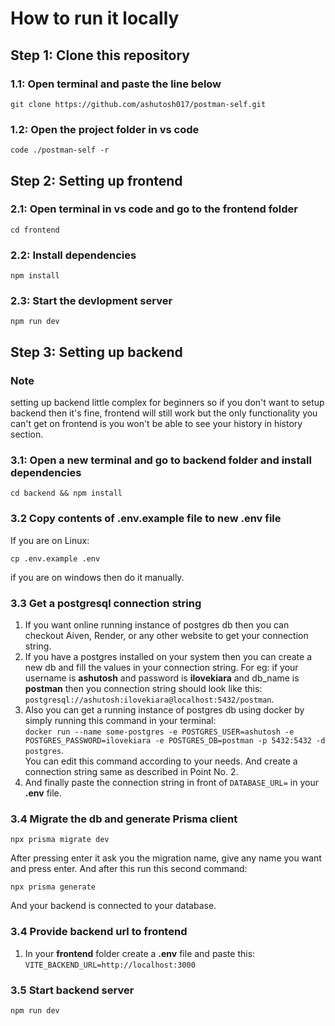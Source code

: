 
# How to run it locally

## Step 1: Clone this repository

### 1.1: Open terminal and paste the line below

```
git clone https://github.com/ashutosh017/postman-self.git
```

### 1.2: Open the project folder in vs code

```
code ./postman-self -r
```

## Step 2: Setting up frontend

### 2.1: Open terminal in vs code and go to the frontend folder

```
cd frontend 
```

### 2.2: Install dependencies

```
npm install
```

### 2.3: Start the devlopment server

```
npm run dev
```

## Step 3: Setting up backend

### Note

setting up backend little complex for beginners so if you don't want to setup backend then it's fine, frontend will still work but the only functionality you can't get on frontend is you won't be able to see your history in history section.

### 3.1: Open a new terminal and go to backend folder and install dependencies

```
cd backend && npm install
```

### 3.2 Copy contents of **.env.example** file to new **.env** file

If you are on Linux:
```
cp .env.example .env
```

if you are on windows then do it manually.

### 3.3 Get a postgresql connection string

1. If you want online running instance of postgres db then you can checkout Aiven, Render, or any other website to get your connection string.
2. If you have a postgres installed on your system then you can create a new db and fill the values in your connection string. For eg: if your username is **ashutosh** and password is **ilovekiara** and db_name is **postman** then you connection string should look like this: <br>`postgresql://ashutosh:ilovekiara@localhost:5432/postman`. <br>
3. Also you can get a running instance of postgres db using docker by simply running this command in your terminal: 
<br>`docker run --name some-postgres -e POSTGRES_USER=ashutosh -e POSTGRES_PASSWORD=ilovekiara -e POSTGRES_DB=postman -p 5432:5432 -d postgres`. 
<br>You can edit this command according to your needs. And create a connection string same as described in Point No. 2.
5. And finally paste the connection string in front of `DATABASE_URL=` in your **.env** file.

### 3.4 Migrate the db and generate Prisma client

```
npx prisma migrate dev
```

After pressing enter it ask you the migration name, give any name you want and press enter. And after this run this second command:

```
npx prisma generate
```

And your backend is connected to your database.


### 3.4 Provide backend url to frontend

1. In your **frontend** folder create a **.env** file and paste this:
<br> `VITE_BACKEND_URL=http://localhost:3000`<br>

### 3.5 Start backend server
```
npm run dev
```
